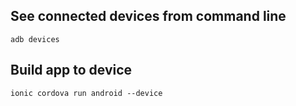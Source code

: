 ## See connected devices from command line
```
adb devices
```

## Build app to device

```
ionic cordova run android --device
```